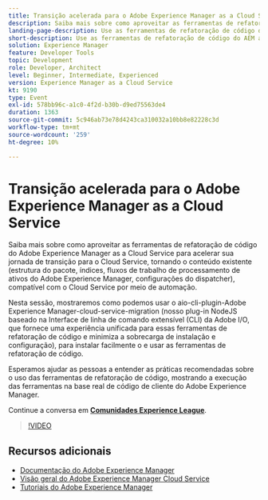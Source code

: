 ```yaml
---
title: Transição acelerada para o Adobe Experience Manager as a Cloud Service
description: Saiba mais sobre como aproveitar as ferramentas de refatoração de código do Adobe Experience Manager as a Cloud Service para acelerar sua jornada de transição para o Cloud Service, tornando o conteúdo existente (estrutura do pacote, índices, fluxos de trabalho de processamento de ativos do Adobe Experience Manager, configurações do dispatcher), compatível com o Cloud Service por meio de automação.
landing-page-description: Use as ferramentas de refatoração de código do AEM as a Cloud Service para acelerar sua transição para o Cloud Service.
short-description: Use as ferramentas de refatoração de código do AEM as a Cloud Service para acelerar sua transição para o Cloud Service.
solution: Experience Manager
feature: Developer Tools
topic: Development
role: Developer, Architect
level: Beginner, Intermediate, Experienced
version: Experience Manager as a Cloud Service
kt: 9190
type: Event
exl-id: 578bb96c-a1c0-4f2d-b30b-d9ed75563de4
duration: 1363
source-git-commit: 5c946ab73e78d4243ca310032a10bb8e82228c3d
workflow-type: tm+mt
source-wordcount: '259'
ht-degree: 10%

---
```


# Transição acelerada para o Adobe Experience Manager as a Cloud Service

Saiba mais sobre como aproveitar as ferramentas de refatoração de código do Adobe Experience Manager as a Cloud Service para acelerar sua jornada de transição para o Cloud Service, tornando o conteúdo existente (estrutura do pacote, índices, fluxos de trabalho de processamento de ativos do Adobe Experience Manager, configurações do dispatcher), compatível com o Cloud Service por meio de automação.

Nesta sessão, mostraremos como podemos usar o aio-cli-plugin-Adobe Experience Manager-cloud-service-migration (nosso plug-in NodeJS baseado na Interface de linha de comando extensível (CLI) da Adobe I/O, que fornece uma experiência unificada para essas ferramentas de refatoração de código e minimiza a sobrecarga de instalação e configuração), para instalar facilmente o e usar as ferramentas de refatoração de código.

Esperamos ajudar as pessoas a entender as práticas recomendadas sobre o uso das ferramentas de refatoração de código, mostrando a execução das ferramentas na base real de código de cliente do Adobe Experience Manager.

Continue a conversa em **[Comunidades Experience League](https://adobe.ly/3ETr7FI)**.

>[!VIDEO](https://video.tv.adobe.com/v/338036/?quality=12&learn=on&hidetitle=true)

## Recursos adicionais

- [Documentação do Adobe Experience Manager](https://experienceleague.adobe.com/docs/experience-manager-cloud-service.html?lang=pt-BR)
- [Visão geral do Adobe Experience Manager Cloud Service](https://experienceleague.adobe.com/docs/experience-manager-cloud-service/overview/home.html?lang=pt-BR)
- [Tutoriais do Adobe Experience Manager](https://experienceleague.adobe.com/docs/experience-manager-tutorials.html?lang=pt-BR)
